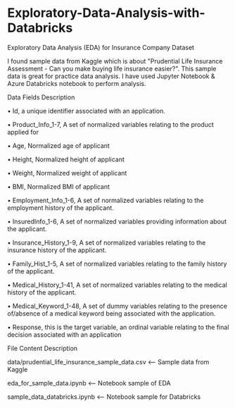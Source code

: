 # Exploratory-Data-Analysis-with-Databricks
Exploratory Data Analysis (EDA) for Insurance Company Dataset

I found sample data from Kaggle which is about "Prudential Life Insurance Assessment - Can you make buying life insurance easier?". This sample data is great for practice data analysis. I have used Jupyter Notebook & Azure Databricks notebook to perform analysis.

Data Fields Description

•	Id, a unique identifier associated with an application.

•	Product_Info_1-7, A set of normalized variables relating to the product applied for

•	Age, Normalized age of applicant

•	Height, Normalized height of applicant

•	Weight, Normalized weight of applicant

•	BMI, Normalized BMI of applicant

•	Employment_Info_1-6, A set of normalized variables relating to the employment history of the applicant.

•	InsuredInfo_1-6, A set of normalized variables providing information about the applicant.

•	Insurance_History_1-9, A set of normalized variables relating to the insurance history of the applicant.

•	Family_Hist_1-5, A set of normalized variables relating to the family history of the applicant.

•	Medical_History_1-41, A set of normalized variables relating to the medical history of the applicant.

•	Medical_Keyword_1-48, A set of dummy variables relating to the presence of/absence of a medical keyword being associated with the application.

•	Response, this is the target variable, an ordinal variable relating to the final decision associated with an application

File Content Description

data/prudential_life_insurance_sample_data.csv <-- Sample data from Kaggle

eda_for_sample_data.ipynb <-- Notebook sample of EDA

sample_data_databricks.ipynb <-- Notebook sample for Databricks

